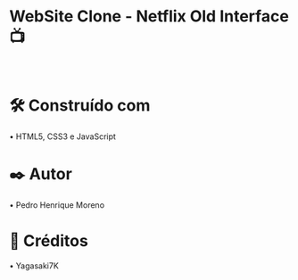 # WebSite Clone - Netflix Old Interface :tv:
<br>

# 🛠️ Construído com

• HTML5, CSS3 e JavaScript

# ✒️ Autor 

• Pedro Henrique Moreno

# :space_invader: Créditos

• Yagasaki7K
